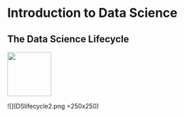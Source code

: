 # Introduction to Data Science



## The Data Science Lifecycle

<!--- ![](https://github.com/LeeMorinUCF/ECO5445F19/tree/master/demo_01_intro/DSlifecycle1.png =250x250) --->



<img src="https://github.com/LeeMorinUCF/ECO5445F19/tree/master/demo_01_intro/DSlifecycle2.png" width="100">


![](DSlifecycle2.png =250x250)
